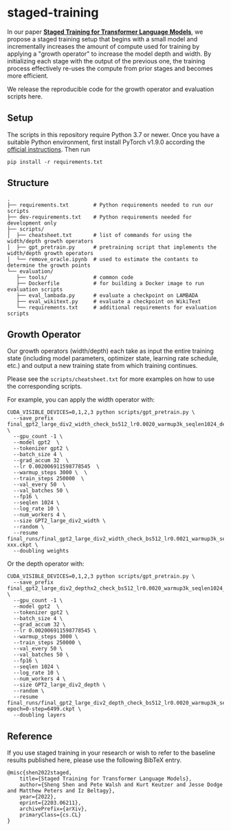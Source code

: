 # staged-training

In our paper [**Staged Training for Transformer Language Models**](https://arxiv.org/abs/2203.06211), we propose a staged training setup that begins with a small model and incrementally increases the amount of compute used for training by applying a "growth operator" to increase the model depth and width. By initializing each stage with the output of the previous one, the training process effectively re-uses the compute from prior stages and becomes more efficient. 

We release the reproducible code for the growth operator and evaluation scripts here.

## Setup

The scripts in this repository require Python 3.7 or newer.
Once you have a suitable Python environment, first install PyTorch v1.9.0 according the [official instructions](https://pytorch.org/get-started/previous-versions/#v190). Then run
```
pip install -r requirements.txt
```

## Structure
```
.
├── requirements.txt        # Python requirements needed to run our scripts
├── dev-requirements.txt    # Python requirements needed for development only
├── scripts/
│  ├── cheatsheet.txt       # list of commands for using the width/depth growth operators
│  ├── gpt_pretrain.py      # pretraining script that implements the width/depth growth operators
│  └── remove_oracle.ipynb  # used to estimate the contants to determine the growth points
└── evaluation/
   ├── tools/               # common code
   ├── Dockerfile           # for building a Docker image to run evaluation scripts
   ├── eval_lambada.py      # evaluate a checkpoint on LAMBADA
   ├── eval_wikitext.py     # evaluate a checkpoint on WikiText
   └── requirements.txt     # additional requirements for evaluation scripts
```

## Growth Operator

Our growth operators (width/depth) each take as input the entire training state (including model parameters, optimizer state, learning rate schedule, etc.) and output a new training state from which training continues.

Please see the `scripts/cheatsheet.txt` for more examples on how to use the corresponding scripts. 

For example, you can apply the width operator with:
```
CUDA_VISIBLE_DEVICES=0,1,2,3 python scripts/gpt_pretrain.py \
  --save_prefix final_gpt2_large_div2_width_check_bs512_lr0.0020_warmup3k_seqlen1024_debug \
  --gpu_count -1 \
  --model gpt2  \
  --tokenizer gpt2 \
  --batch_size 4 \
  --grad_accum 32  \
  --lr 0.002006911598778545  \
  --warmup_steps 3000 \  \
  --train_steps 250000  \
  --val_every 50  \
  --val_batches 50 \
  --fp16 \
  --seqlen 1024 \
  --log_rate 10 \
  --num_workers 4 \
  --size GPT2_large_div2_width \
  --random \
  --resume final_runs/final_gpt2_large_div2_width_check_bs512_lr0.0021_warmup3k_seqlen1024_debug/checkpoint-xxx.ckpt \
  --doubling weights
```

Or the depth operator with:
```
CUDA_VISIBLE_DEVICES=0,1,2,3 python scripts/gpt_pretrain.py \
  --save_prefix final_gpt2_large_div2_depthx2_check_bs512_lr0.0020_warmup3k_seqlen1024_debug \
  --gpu_count -1 \
  --model gpt2  \
  --tokenizer gpt2 \
  --batch_size 4 \
  --grad_accum 32 \
  --lr 0.002006911598778545 \
  --warmup_steps 3000 \
  --train_steps 250000 \
  --val_every 50 \
  --val_batches 50 \
  --fp16 \
  --seqlen 1024 \
  --log_rate 10 \
  --num_workers 4 \
  --size GPT2_large_div2_depth \
  --random \
  --resume final_runs/final_gpt2_large_div2_depth_check_bs512_lr0.0020_warmup3k_seqlen1024_debug/checkpoint-epoch=0-step=6499.ckpt \
  --doubling layers
``` 

## Reference

If you use staged training in your research or wish to refer to the baseline results published here, 
please use the following BibTeX entry. 
```
@misc{shen2022staged,
    title={Staged Training for Transformer Language Models},
    author={Sheng Shen and Pete Walsh and Kurt Keutzer and Jesse Dodge and Matthew Peters and Iz Beltagy},
    year={2022},
    eprint={2203.06211},
    archivePrefix={arXiv},
    primaryClass={cs.CL}
}
```
